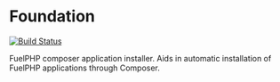 # Foundation

[![Build Status](https://travis-ci.org/fuelphp/app-installer.png?branch=develop)](https://travis-ci.org/fuelphp/app-installer)

FuelPHP composer application installer. Aids in automatic installation of FuelPHP applications through Composer.
